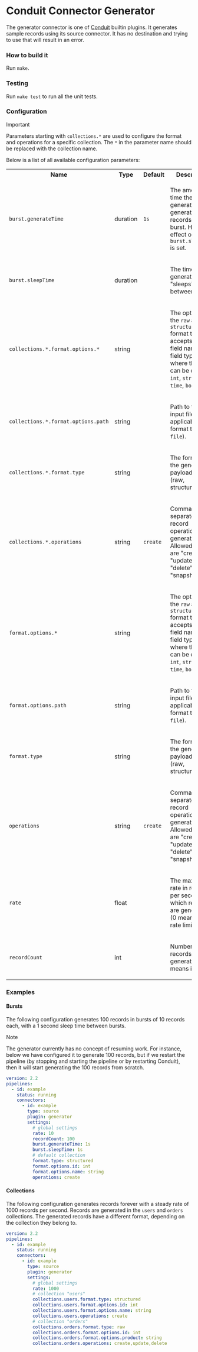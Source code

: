 # Conduit Connector Generator

The generator connector is one of [Conduit](https://github.com/ConduitIO/conduit)
builtin plugins. It generates sample records using its source connector. It has
no destination and trying to use that will result in an error.

### How to build it

Run `make`.

### Testing

Run `make test` to run all the unit tests.

### Configuration

> [!IMPORTANT]
> Parameters starting with `collections.*` are used to configure the format and
> operations for a specific collection. The `*` in the parameter name should be
> replaced with the collection name.

Below is a list of all available configuration parameters:

<!-- readmegen:source.parameters.table -->
<table class="no-margin-table">
  <tr>
    <th>Name</th>
    <th>Type</th>
    <th>Default</th>
    <th>Description</th>
  </tr>
  <tr>
<td>

`burst.generateTime`

</td>
<td>

duration

</td>
<td>

`1s`

</td>
<td>

The amount of time the generator is generating records in a burst. Has an effect only if `burst.sleepTime` is set.

</td>
  </tr>
  <tr>
<td>

`burst.sleepTime`

</td>
<td>

duration

</td>
<td>



</td>
<td>

The time the generator "sleeps" between bursts.

</td>
  </tr>
  <tr>
<td>

`collections.*.format.options.*`

</td>
<td>

string

</td>
<td>



</td>
<td>

The options for the `raw` and `structured` format types. It accepts pairs of field names and field types, where the type can be one of: `int`, `string`, `time`, `bool`.

</td>
  </tr>
  <tr>
<td>

`collections.*.format.options.path`

</td>
<td>

string

</td>
<td>



</td>
<td>

Path to the input file (only applicable if the format type is `file`).

</td>
  </tr>
  <tr>
<td>

`collections.*.format.type`

</td>
<td>

string

</td>
<td>



</td>
<td>

The format of the generated payload data (raw, structured, file).

</td>
  </tr>
  <tr>
<td>

`collections.*.operations`

</td>
<td>

string

</td>
<td>

`create`

</td>
<td>

Comma separated list of record operations to generate. Allowed values are "create", "update", "delete", "snapshot".

</td>
  </tr>
  <tr>
<td>

`format.options.*`

</td>
<td>

string

</td>
<td>



</td>
<td>

The options for the `raw` and `structured` format types. It accepts pairs of field names and field types, where the type can be one of: `int`, `string`, `time`, `bool`.

</td>
  </tr>
  <tr>
<td>

`format.options.path`

</td>
<td>

string

</td>
<td>



</td>
<td>

Path to the input file (only applicable if the format type is `file`).

</td>
  </tr>
  <tr>
<td>

`format.type`

</td>
<td>

string

</td>
<td>



</td>
<td>

The format of the generated payload data (raw, structured, file).

</td>
  </tr>
  <tr>
<td>

`operations`

</td>
<td>

string

</td>
<td>

`create`

</td>
<td>

Comma separated list of record operations to generate. Allowed values are "create", "update", "delete", "snapshot".

</td>
  </tr>
  <tr>
<td>

`rate`

</td>
<td>

float

</td>
<td>



</td>
<td>

The maximum rate in records per second, at which records are generated (0 means no rate limit).

</td>
  </tr>
  <tr>
<td>

`recordCount`

</td>
<td>

int

</td>
<td>



</td>
<td>

Number of records to be generated (0 means infinite).

</td>
  </tr>
</table>
<!-- /readmegen:source.parameters.table -->

### Examples

#### Bursts

The following configuration generates 100 records in bursts of 10 records each,
with a 1 second sleep time between bursts.

> [!NOTE]
> The generator currently has no concept of resuming work. For instance, below
> we have configured it to generate 100 records, but if we restart the pipeline
> (by stopping and starting the pipeline or by restarting Conduit), then it will
> start generating the 100 records from scratch.

```yaml
version: 2.2
pipelines:
  - id: example
    status: running
    connectors:
      - id: example
        type: source
        plugin: generator
        settings:
          # global settings
          rate: 10
          recordCount: 100
          burst.generateTime: 1s
          burst.sleepTime: 1s
          # default collection
          format.type: structured
          format.options.id: int
          format.options.name: string
          operations: create
```

#### Collections

The following configuration generates records forever with a steady rate of 1000
records per second. Records are generated in the `users` and `orders` collections.
The generated records have a different format, depending on the collection they
belong to.

```yaml
version: 2.2
pipelines:
  - id: example
    status: running
    connectors:
      - id: example
        type: source
        plugin: generator
        settings:
          # global settings
          rate: 1000
          # collection "users"
          collections.users.format.type: structured
          collections.users.format.options.id: int
          collections.users.format.options.name: string
          collections.users.operations: create
          # collection "orders"
          collections.orders.format.type: raw
          collections.orders.format.options.id: int
          collections.orders.format.options.product: string
          collections.orders.operations: create,update,delete
```
